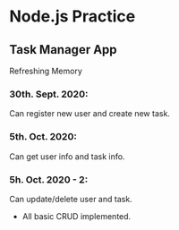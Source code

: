 # Node.js Practice

## Task Manager App

Refreshing Memory

### 30th. Sept. 2020:

Can register new user and create new task.

### 5th. Oct. 2020:

Can get user info and task info.

### 5h. Oct. 2020 - 2:

Can update/delete user and task.

- All basic CRUD implemented.
